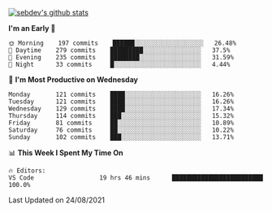 [![sebdev's github stats](https://github-readme-stats.vercel.app/api?username=sebdeveloper6952&theme=vue-dark)](https://github.com/anuraghazra/github-readme-stats)
<!--START_SECTION:waka-->
**I'm an Early 🐤** 

```text
🌞 Morning    197 commits    ██████░░░░░░░░░░░░░░░░░░░   26.48% 
🌆 Daytime    279 commits    █████████░░░░░░░░░░░░░░░░   37.5% 
🌃 Evening    235 commits    ████████░░░░░░░░░░░░░░░░░   31.59% 
🌙 Night      33 commits     █░░░░░░░░░░░░░░░░░░░░░░░░   4.44%

```
📅 **I'm Most Productive on Wednesday** 

```text
Monday       121 commits    ████░░░░░░░░░░░░░░░░░░░░░   16.26% 
Tuesday      121 commits    ████░░░░░░░░░░░░░░░░░░░░░   16.26% 
Wednesday    129 commits    ████░░░░░░░░░░░░░░░░░░░░░   17.34% 
Thursday     114 commits    ███░░░░░░░░░░░░░░░░░░░░░░   15.32% 
Friday       81 commits     ██░░░░░░░░░░░░░░░░░░░░░░░   10.89% 
Saturday     76 commits     ██░░░░░░░░░░░░░░░░░░░░░░░   10.22% 
Sunday       102 commits    ███░░░░░░░░░░░░░░░░░░░░░░   13.71%

```


📊 **This Week I Spent My Time On** 

```text
🔥 Editors: 
VS Code                  19 hrs 46 mins      █████████████████████████   100.0%

```


 Last Updated on 24/08/2021
<!--END_SECTION:waka-->
